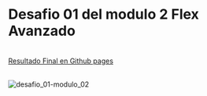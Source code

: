 <h1> <strong>Desafio 01 del modulo 2 Flex Avanzado</strong> </h1>
<br>
<a href="https://gotharo.github.io/Desafio-02_Modulo-02/">Resultado Final en Github pages</a>
<br>
<br>



![desafio_01-modulo_02](https://github.com/user-attachments/assets/94df63b2-3f7d-4cf5-83bb-e537c18207a9)
